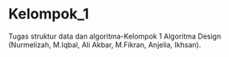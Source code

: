 # Kelompok_1
Tugas struktur data dan algoritma-Kelompok 1 Algoritma Design (Nurmelizah, M.Iqbal, Ali Akbar, M.Fikran, Anjelia, Ikhsan).
